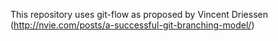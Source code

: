 This repository uses git-flow as proposed by Vincent Driessen (http://nvie.com/posts/a-successful-git-branching-model/)
